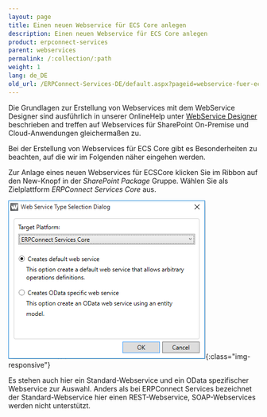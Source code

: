 ```yaml
---
layout: page
title: Einen neuen Webservice für ECS Core anlegen
description: Einen neuen Webservice für ECS Core anlegen
product: erpconnect-services
parent: webservices
permalink: /:collection/:path
weight: 1
lang: de_DE
old_url: /ERPConnect-Services-DE/default.aspx?pageid=webservice-fuer-ecscore-anlegen
---
```


Die Grundlagen zur Erstellung von Webservices mit dem WebService Designer sind ausführlich in unserer OnlineHelp unter [WebService Designer](../../ecs-de/webservice-designer) beschrieben and treffen auf Webservices für SharePoint On-Premise und Cloud-Anwendungen gleichermaßen zu.  

Bei der Erstellung von Webservices für ECS Core gibt es Besonderheiten zu beachten, auf die wir im Folgenden näher eingehen werden.

Zur Anlage eines neuen Webservices für ECSCore klicken Sie im Ribbon auf den New-Knopf in der *SharePoint Package* Gruppe. Wählen Sie als Zielplattform *ERPConnect Services Core* aus. 

![ecscore-webservices1](/img/content/ecscore-webservices1.png){:class="img-responsive"}

Es stehen auch hier ein Standard-Webservice und ein OData spezifischer Webservice zur Auswahl. Anders als bei ERPConnect Services bezeichnet der Standard-Webservice hier einen REST-Webservice, SOAP-Webservices werden nicht unterstützt. 